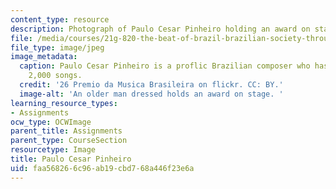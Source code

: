 ```yaml
---
content_type: resource
description: Photograph of Paulo Cesar Pinheiro holding an award on stage.
file: /media/courses/21g-820-the-beat-of-brazil-brazilian-society-through-its-music-fall-2016/faa568266c96ab19cbd768a446f23e6a_musican.jpg
file_type: image/jpeg
image_metadata:
  caption: Paulo Cesar Pinheiro is a proflic Brazilian composer who has written over
    2,000 songs.
  credit: '26 Premio da Musica Brasileira on flickr. CC: BY.'
  image-alt: 'An older man dressed holds an award on stage. '
learning_resource_types:
- Assignments
ocw_type: OCWImage
parent_title: Assignments
parent_type: CourseSection
resourcetype: Image
title: Paulo Cesar Pinheiro
uid: faa56826-6c96-ab19-cbd7-68a446f23e6a
---
```

